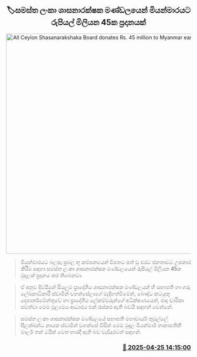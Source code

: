 <p align='center'><b><h2 align='center' title='All Ceylon Shasanarakshaka Board donates Rs. 45 million to Myanmar earthquake relief'>🏷සමස්ත ලංකා ශාසනාරක්ෂක මණ්ඩලයෙන් මියන්මාරයට රුපියල් මිලියන 45ක ප්‍රදානයක්</h2></b></p>
<p align='center'><img src='https://helakuru.sgp1.cdn.digitaloceanspaces.com/esana/images/lib/miyanmar-uit.jpg' width='600' alt='All Ceylon Shasanarakshaka Board donates Rs. 45 million to Myanmar earthquake relief'></p>

> මියන්මාරයට බලපෑ ප්‍රබල භූ කම්පනයෙන් විපතට පත් වූ එරට ජනතාවට උපකාර කිරීම සඳහා සමස්ත ලංකා ශාසනාරක්ෂක මණ්ඩලයෙන් රුපියල් මිලියන 45ක මුදලක් ප්‍රදානය කර තිබෙනවා.

> ඒ අනුව දිවයිනේ සියලුම ප්‍රාදේශීය ශාසනාරක්ෂක මණ්ඩලයන් හි සභාපති හා ගරු ලේඛකාධිකාරී ස්වාමින් වහන්සේලාගේ මැදිහත්වීමෙන්, බෞද්ධ කටයුතු දෙපාර්තමේන්තුවේ හා ප්‍රාදේශීය ලේකම්වරුන්ගේ අධීක්ෂණයෙන්, පාද චාරිකා පවත්වා මෙම මූල්‍යමය ආධාරය එක් රැස්කර ඇති බවයි සඳහන් වෙන්නේ.

> සමස්ත ලංකා ශාසනාරක්ෂක මණ්ඩලයේ සභාපති මහාචාර්ය තුඹුල්ලේ සීලක්ඛන්ධ නායක ස්වාමින් වහන්සේ විසින් මෙම මුදල මියන්මාර් තානාපතිනි මාලර් තන් ටයික් වෙත භාරදී ඇති බව වැඩිදුරටත් සඳහන්.



<h3 align='right'><a href='https://www.helakuru.lk/esana/p/109551/'>📅 2025-04-25 14:15:00</a></h3>
